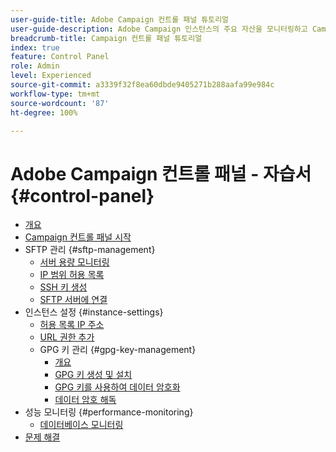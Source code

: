 ```yaml
---
user-guide-title: Adobe Campaign 컨트롤 패널 튜토리얼
user-guide-description: Adobe Campaign 인스턴스의 주요 자산을 모니터링하고 Campaign 컨트롤 패널에서 관리 작업을 수행하는 방법에 대해 알아봅니다.
breadcrumb-title: Campaign 컨트롤 패널 튜토리얼
index: true
feature: Control Panel
role: Admin
level: Experienced
source-git-commit: a3339f32f8ea60dbde9405271b288aafa99e984c
workflow-type: tm+mt
source-wordcount: '87'
ht-degree: 100%

---
```



# Adobe Campaign 컨트롤 패널 - 자습서 {#control-panel}

+ [개요](/help/control-panel-tutorials/control-panel-overview.md)
+ [Campaign 컨트롤 패널 시작](/help/control-panel-tutorials/get-started.md)
+ SFTP 관리 {#sftp-management}
   + [서버 용량 모니터링](/help/control-panel-tutorials/sftp-management/monitor-server-capacity.md)
   + [IP 범위 허용 목록](/help/control-panel-tutorials/sftp-management/allowlist-ip-range.md)
   + [SSH 키 생성](/help/control-panel-tutorials/sftp-management/generate-ssh-key.md)
   + [SFTP 서버에 연결](/help/control-panel-tutorials/sftp-management/connect-to-sftp-server.md)
+ 인스턴스 설정 {#instance-settings}
   + [허용 목록 IP 주소](/help/control-panel-tutorials/instance-settings/allowlist-ip-address.md)
   + [URL 권한 추가](/help/control-panel-tutorials/instance-settings/add-url-permissions.md)
   + GPG 키 관리 {#gpg-key-management}
      + [개요](/help/control-panel-tutorials/instance-settings/gpg-key-management/gpg-key-management-overview.md)
      + [GPG 키 생성 및 설치](/help/control-panel-tutorials/instance-settings/gpg-key-management/generate-and-install-gpg-keys.md)
      + [GPG 키를 사용하여 데이터 암호화](/help/control-panel-tutorials/instance-settings/gpg-key-management/use-a-gpg-key-to-encrypt-data.md)
      + [데이터 암호 해독](/help/control-panel-tutorials/instance-settings/gpg-key-management/decrypt-data.md)
+ 성능 모니터링 {#performance-monitoring}
   + [데이터베이스 모니터링](/help/control-panel-tutorials/performance-monitoring/monitor-databases.md)
+ [문제 해결](/help/control-panel-tutorials/troubleshooting.md)